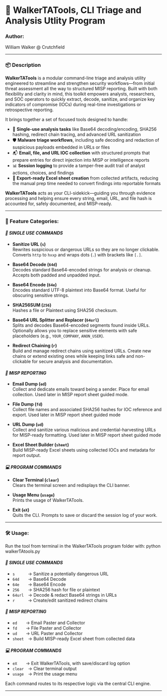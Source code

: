 # 🧰 WalkerTATools, CLI Triage and Analysis Utlity Program

### Author:
William Walker @ Crutchfield

---

### 📦 Description

**WalkerTATools** is a modular command-line triage and analysis utility engineered to streamline and strengthen security workflows—from initial threat assessment all the way to structured MISP reporting. Built with both flexibility and clarity in mind, this toolkit empowers analysts, researchers, and SOC operators to quickly extract, decode, sanitize, and organize key indicators of compromise (IOCs) during real-time investigations or retrospective reporting.

It brings together a set of focused tools designed to handle:

- 🧨 **Single-use analysis tasks** like Base64 decoding/encoding, SHA256 hashing, redirect chain tracing, and advanced URL sanitization  
- 🛡️ **Malware triage workflows**, including safe decoding and redaction of suspicious payloads embedded in URLs or files  
- 📬 **Email, file, and URL IOC collection** with structured prompts that prepare entries for direct injection into MISP or intelligence reports  
- 📊 **Session logging** to provide a tamper-free audit trail of analyst actions, choices, and findings  
- 📁 **Export-ready Excel sheet creation** from collected artifacts, reducing the manual prep time needed to convert findings into reportable formats  

**WalkerTATools** acts as your CLI-sidekick—guiding you through evidence processing and helping ensure every string, email, URL, and file hash is accounted for, safely documented, and MISP-ready.

---
### 🧩 Feature Categories:

#### *🧨 SINGLE USE COMMANDS*
- **Sanitize URL (`s`)**  
  Rewrites suspicious or dangerous URLs so they are no longer clickable. Converts `http` to `hxxp` and wraps dots (`.`) with brackets like `[.]`.

- **Base64 Decode (`64d`)**  
  Decodes standard Base64-encoded strings for analysis or cleanup. Accepts both padded and unpadded input.

- **Base64 Encode (`64e`)**  
  Encodes standard UTF-8 plaintext into Base64 format. Useful for obscuring sensitive strings.

- **SHA256SUM (`256`)**  
  Hashes a file or Plaintext using SHA256 checksum.

- **Base64 URL Splitter and Replacer (`64url`)**  
  Splits and decodes Base64-encoded segments found inside URLs. Optionally allows you to replace sensitive elements with safe placeholders (e.g., `YOUR_COMPANY`, `ANON_USER`).

- **Redirect Chaining (`r`)**  
  Build and manage redirect chains using sanitized URLs. Create new chains or extend existing ones while keeping links safe and non-clickable for secure analysis and documentation.

#### *🎯 MISP REPORTING*
- **Email Dump (`ed`)**  
  Collect and dedicate emails toward being a sender. Place for email collection. Used later in MISP report sheet guided mode.

- **File Dump (`fd`)**  
  Collect file names and associated SHA256 hashes for IOC reference and export. Used later in MISP report sheet guided mode

- **URL Dump (`ud`)**  
  Collect and sanitize various malicious and credential-harvesting URLs for MISP-ready formatting. Used later in MISP report sheet guided mode

- **Excel Sheet Builder (`sheet`)**  
  Build MISP-ready Excel sheets using collected IOCs and metadata for report output.

#### *💻 PROGRAM COMMANDS*
- **Clear Terminal (`clear`)**  
  Clears the terminal screen and redisplays the CLI banner.

- **Usage Menu (`usage`)**  
  Prints the usage of WalkerTATools.

- **Exit (`eX`)**  
  Quits the CLI. Prompts to save or discard the session log of your work.


---

### 🛠️ Usage:

Run the tool from terminal in the WalkerTATools program folder with:
python walkerTAtools.py

#### *🧨 SINGLE USE COMMANDS*
- `s`   → Sanitize a potentially dangerous URL  
- `64d`  → Base64 Decode  
- `64e`  → Base64 Encode  
- `256`  → SHA256 hash for file or plaintext  
- `64url` → Decode & redact Base64 strings in URLs  
- `r`   → Create/edit sanitized redirect chains  

#### *🎯 MISP REPORTING*
- `ed`  → Email Paster and Collector  
- `fd`  → File Paster and Collector  
- `ud`  → URL Paster and Collector  
- `sheet` → Build MISP-ready Excel sheet from collected data  

#### *💻 PROGRAM COMMANDS*
- `eX`  → Exit WalkerTATools, with save/discard log option  
- `clear` → Clear terminal output  
- `usage` → Print the usage menu  

Each command routes to its respective logic via the central CLI engine.

---

